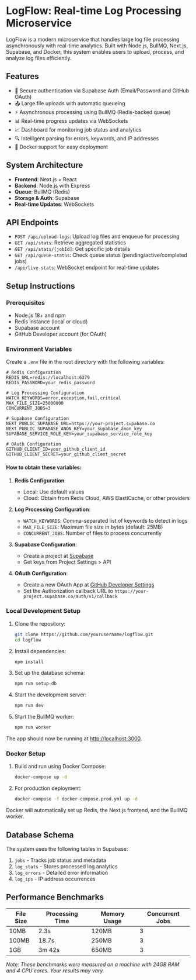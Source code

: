 # LogFlow: Real-time Log Processing Microservice

LogFlow is a modern microservice that handles large log file processing asynchronously with real-time analytics. Built with Node.js, BullMQ, Next.js, Supabase, and Docker, this system enables users to upload, process, and analyze log files efficiently.

## Features

-   🔐 Secure authentication via Supabase Auth (Email/Password and GitHub OAuth)
-   📤 Large file uploads with automatic queueing
-   ⚡ Asynchronous processing using BullMQ (Redis-backed queue)
-   📊 Real-time progress updates via WebSockets
-   📈 Dashboard for monitoring job status and analytics
-   🔍 Intelligent parsing for errors, keywords, and IP addresses
-   🐳 Docker support for easy deployment

## System Architecture

-   **Frontend**: Next.js + React
-   **Backend**: Node.js with Express
-   **Queue**: BullMQ (Redis)
-   **Storage & Auth**: Supabase
-   **Real-time Updates**: WebSockets

## API Endpoints

-   `POST /api/upload-logs`: Upload log files and enqueue for processing
-   `GET /api/stats`: Retrieve aggregated statistics
-   `GET /api/stats/[jobId]`: Get specific job details
-   `GET /api/queue-status`: Check queue status (pending/active/completed jobs)
-   `/api/live-stats`: WebSocket endpoint for real-time updates

## Setup Instructions

### Prerequisites

-   Node.js 18+ and npm
-   Redis instance (local or cloud)
-   Supabase account
-   GitHub Developer account (for OAuth)

### Environment Variables

Create a `.env` file in the root directory with the following variables:

```
# Redis Configuration
REDIS_URL=redis://localhost:6379
REDIS_PASSWORD=your_redis_password

# Log Processing Configuration
WATCH_KEYWORDS=error,exception,fail,critical
MAX_FILE_SIZE=25000000
CONCURRENT_JOBS=3

# Supabase Configuration
NEXT_PUBLIC_SUPABASE_URL=https://your-project.supabase.co
NEXT_PUBLIC_SUPABASE_ANON_KEY=your_supabase_anon_key
SUPABASE_SERVICE_ROLE_KEY=your_supabase_service_role_key

# OAuth Configuration
GITHUB_CLIENT_ID=your_github_client_id
GITHUB_CLIENT_SECRET=your_github_client_secret
```

#### How to obtain these variables:

1. **Redis Configuration**:

    - Local: Use default values
    - Cloud: Obtain from Redis Cloud, AWS ElastiCache, or other providers

2. **Log Processing Configuration**:

    - `WATCH_KEYWORDS`: Comma-separated list of keywords to detect in logs
    - `MAX_FILE_SIZE`: Maximum file size in bytes (default: 25MB)
    - `CONCURRENT_JOBS`: Number of files to process concurrently

3. **Supabase Configuration**:

    - Create a project at [Supabase](https://app.supabase.io/)
    - Get keys from Project Settings > API

4. **OAuth Configuration**:
    - Create a new OAuth App at [GitHub Developer Settings](https://github.com/settings/developers)
    - Set the Authorization callback URL to `https://your-project.supabase.co/auth/v1/callback`

### Local Development Setup

1. Clone the repository:

    ```bash
    git clone https://github.com/yourusername/logflow.git
    cd logflow
    ```

2. Install dependencies:

    ```bash
    npm install
    ```

3. Set up the database schema:

    ```bash
    npm run setup-db
    ```

4. Start the development server:

    ```bash
    npm run dev
    ```

5. Start the BullMQ worker:
    ```bash
    npm run worker
    ```

The app should now be running at [http://localhost:3000](http://localhost:3000).

### Docker Setup

1. Build and run using Docker Compose:

    ```bash
    docker-compose up -d
    ```

2. For production deployment:
    ```bash
    docker-compose -f docker-compose.prod.yml up -d
    ```

Docker will automatically set up Redis, the Next.js frontend, and the BullMQ worker.

## Database Schema

The system uses the following tables in Supabase:

1. `jobs` - Tracks job status and metadata
2. `log_stats` - Stores processed log analytics
3. `log_errors` - Detailed error information
4. `log_ips` - IP address occurrences

## Performance Benchmarks

| File Size | Processing Time | Memory Usage | Concurrent Jobs |
| --------- | --------------- | ------------ | --------------- |
| 10MB      | 2.3s            | 120MB        | 3               |
| 100MB     | 18.7s           | 250MB        | 3               |
| 1GB       | 3m 42s          | 650MB        | 3               |

_Note: These benchmarks were measured on a machine with 24GB RAM and 4 CPU cores. Your results may vary._

